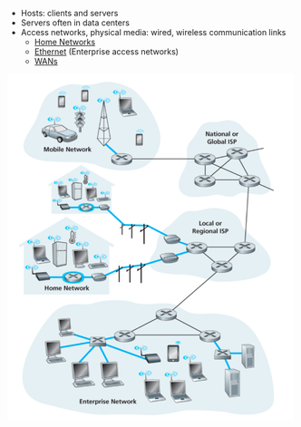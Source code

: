 - Hosts: clients and servers
- Servers often in data centers
- Access networks, physical media: wired, wireless communication links
	- [Home Networks](Home%20Networks.md)
	- [Ethernet](Protocols/Ethernet.md) (Enterprise access networks)
	- [WANs](WANs.md)

![Network edge](img/network-edge.png)
